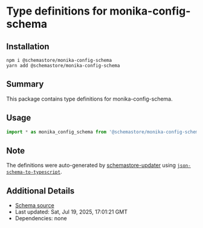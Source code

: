 # Type definitions for monika-config-schema

## Installation

```
npm i @schemastore/monika-config-schema
yarn add @schemastore/monika-config-schema
```

## Summary

This package contains type definitions for monika-config-schema.

## Usage

```ts
import * as monika_config_schema from '@schemastore/monika-config-schema';
```

## Note

The definitions were auto-generated by [schemastore-updater](https://github.com/ffflorian/schemastore-updater) using [`json-schema-to-typescript`](https://www.npmjs.com/package/json-schema-to-typescript).

## Additional Details

* [Schema source](https://github.com/SchemaStore/schemastore/tree/master/src/schemas/json/monika-config-schema)
* Last updated: Sat, Jul 19, 2025, 17:01:21 GMT
* Dependencies: none
